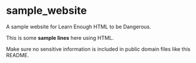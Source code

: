 # sample_website
A sample website for Learn Enough HTML to be Dangerous.
<p>
This is some <strong>sample lines</strong> here using HTML.
</p>
Make sure no sensitive information is included in public domain files like this README.
